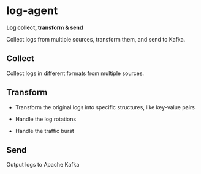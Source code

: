 # log-agent
**Log collect, transform & send**

Collect logs from multiple sources, transform them, and send to Kafka.

## Collect

Collect logs in different formats from multiple sources.

## Transform

* Transform the original logs into specific structures, like key-value pairs

* Handle the log rotations

* Handle the traffic burst


## Send

Output logs to Apache Kafka
